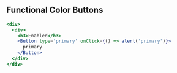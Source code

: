 ## Functional Color Buttons

```jsx
<div>
  <div>
    <h3>Enabled</h3>
    <Button type='primary' onClick={() => alert('primary')}>
      primary
    </Button>
  </div>
</div>
```
